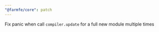 ```yaml
---
"@farmfe/core": patch
---
```


Fix panic when call `compiler.update` for a full new module multiple times
